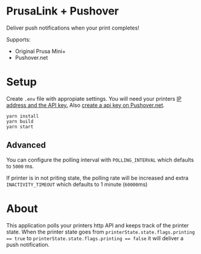 # PrusaLink + Pushover

Deliver push notifications when your print completes!

Supports:
* Original Prusa Mini+
* Pushover.net

# Setup

Create `.env` file with appropiate settings. You will need your printers [IP address and the API key.](https://help.prusa3d.com/guide/wi-fi-and-prusalink-setup-mini-_316781#319826)
Also [create a api key on Pushover.net](https://pushover.net/apps/build).

```
yarn install
yarn build
yarn start
```

## Advanced
You can configure the polling interval with `POLLING_INTERVAL` which defaults to `5000` ms.

If printer is in not priting state, the polling rate will be increased and extra `INACTIVITY_TIMEOUT` which defaults to 1 minute (`60000`ms)

# About
This application polls your printers http API and keeps track of the printer state. When the printer state goes from `printerState.state.flags.printing == true` to `printerState.state.flags.printing == false` it will deliver a push notification.